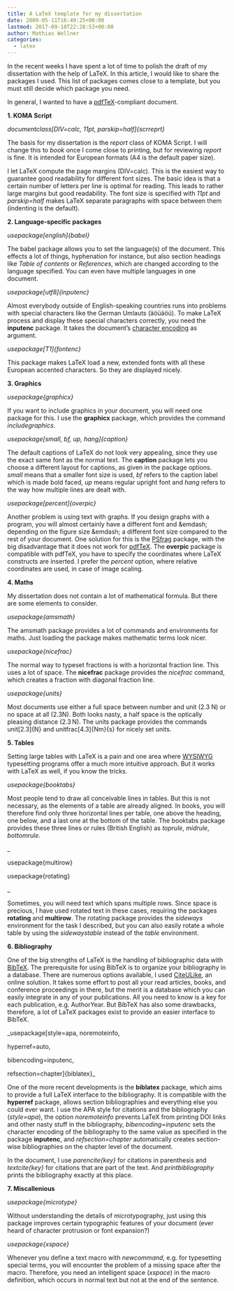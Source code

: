 ```yaml
---
title: A LaTeX template for my dissertation
date: 2009-05-11T16:49:25+00:00
lastmod: 2017-09-18T22:28:53+00:00
author: Mathias Wellner
categories:
  - latex
---
```

In the recent weeks I have spent a lot of time to polish the draft of my dissertation with the help of LaTeX. In this article, I would like to share the packages I used. This list of packages comes close to a template, but you must still decide which package you need.

In general, I wanted to have a [pdfTeX](http://de.wikipedia.org/wiki/PdfTeX)-compliant document.

**1. KOMA Script**

_documentclass[DIV=calc, 11pt, parskip=half]{scrreprt}_

The basis for my dissertation is the _report_ class of KOMA Script. I will change this to _book_ once I come close to printing, but for reviewing _report_ is fine. It is intended for European formats (A4 is the default paper size).

I let LaTeX compute the page margins (DIV=calc). This is the easiest way to guarantee good readability for different font sizes. The basic idea is that a certain number of letters per line is optimal for reading. This leads to rather large margins but good readability. The font size is specified with _11pt_ and _parskip=half_ makes LaTeX separate paragraphs with space between them (indenting is the default).

**2. Language-specific packages**

_usepackage[english]{babel}_ 

The babel package allows you to set the language(s) of the document. This effects a lot of things, hyphenation for instance, but also section headings like _Table of contents_ or _References_, which are changed according to the language specified. You can even have multiple languages in one document.

_usepackage[utf8]{inputenc}_ 

Almost everybody outside of English-speaking countries runs into problems with special characters like the German Umlauts (äöüäöü). To make LaTeX process and display these special characters correctly, you need the **inputenc** package. It takes the document&#8217;s [character encoding](http://en.wikipedia.org/wiki/Character_encoding) as argument.

_usepackage[T1]{fontenc}_ 

This package makes LaTeX load a new, extended fonts with all these European accented characters. So they are displayed nicely.

**3. Graphics**

_usepackage{graphicx}_

If you want to include graphics in your document, you will need one package for this. I use the **graphicx** package, which provides the command _includegraphics_.

_usepackage[small, bf, up, hang]{caption}_ 

The default captions of LaTeX do not look very appealing, since they use the exact same font as the normal text. The **caption** package lets you choose a different layout for captions, as given in the package options. _small_ means that a smaller font size is used, _bf_ refers to the caption label which is made bold faced, _up_ means regular upright font and _hang_ refers to the way how multiple lines are dealt with.

_usepackage[percent]{overpic}_

Another problem is using text with graphs. If you design graphs with a program, you will almost certainly have a different font and &emdash; depending on the figure size &emdash; a different font size compared to the rest of your document. One solution for this is the [PSfrag](http://en.wikipedia.org/wiki/PSfrag) package, with the big disadvantage that it does not work for [pdfTeX](http://de.wikipedia.org/wiki/PdfTeX). The **overpic** package is compatible with pdfTeX, you have to specify the coordinates where LaTeX constructs are inserted. I prefer the _percent_ option, where relative coordinates are used, in case of image scaling.

**4. Maths**

My dissertation does not contain a lot of mathematical formula. But there are some elements to consider.

_usepackage{amsmath}_

The amsmath package provides a lot of commands and environments for maths. Just loading the package makes mathematic terms look nicer.

_usepackage{nicefrac}_

The normal way to typeset fractions is with a horizontal fraction line. This uses a lot of space. The **nicefrac** package provides the _nicefrac_ command, which creates a fraction with diagonal fraction line.

_usepackage{units}_

Most documents use either a full space between number and unit (2.3 N) or no space at all (2.3N). Both looks nasty, a half space is the optically pleasing distance (2.3&thinsp;N). The units package provides the commands unit[2.3]{N} and unitfrac[4.3]{Nm}{s} for nicely set units.

**5. Tables**

Setting large tables with LaTeX is a pain and one area where [WYSIWYG](http://de.wikipedia.org/wiki/Wysiwyg) typesetting programs offer a much more intuitive approach. But it works with LaTeX as well, if you know the tricks.

_usepackage{booktabs}_

Most people tend to draw all conceivable lines in tables. But this is not necessary, as the elements of a table are already aligned. In books, you will therefore find only three horizontal lines per table, one above the heading, one below, and a last one at the bottom of the table. The booktabs package provides these three lines or rules (British English) as _toprule_, _midrule_, _bottomrule_.

_
  
usepackage{multirow}
  
usepackage{rotating}
  
_ 

Sometimes, you will need text which spans multiple rows. Since space is precious, I have used rotated text in these cases, requiring the packages **rotating** and **multirow**. The rotating package provides the _sideways_ environment for the task I described, but you can also easily rotate a whole table by using the _sidewaystable_ instead of the _table_ environment.

**6. Bibliography**

One of the big strengths of LaTeX is the handling of bibliographic data with [BibTeX](http://en.wikipedia.org/wiki/BibTeX). The prerequisite for using BibTeX is to organize your bibliography in a database. There are numerous options available, I used [CiteULike](http://www.citeulike.org), an online solution. It takes some effort to post all your read articles, books, and conference proceedings in there, but the merit is a database which you can easily integrate in any of your publications. All you need to know is a key for each publication, e.g. AuthorYear. But BibTeX has also some drawbacks, therefore, a lot of LaTeX packages exist to provide an easier interface to BibTeX.

_usepackage[style=apa, noremoteinfo,
    
hyperref=auto,
    
bibencoding=inputenc,
    
refsection=chapter]{biblatex}_

One of the more recent developments is the **biblatex** package, which aims to provide a full LaTeX interface to the bibliography. It is compatible with the **hyperref** package, allows section bibliographies and everything else you could ever want. I use the APA style for citations and the bibliography (_style=apa_), the option _noremoteinfo_ prevents LaTeX from printing DOI links and other nasty stuff in the bibliography, _bibencoding=inputenc_ sets the character encoding of the bibliography to the same value as specified in the package **inputenc**, and _refsection=chapter_ automatically creates section-wise bibliographies on the chapter level of the document.

In the document, I use _parencite{key}_ for citations in parenthesis and _textcite{key}_ for citations that are part of the text. And _printbibliography_ prints the bibliography exactly at this place.

**7. Miscallenious**

_usepackage{microtype}_

Without understanding the details of microtypography, just using this package improves certain typographic features of your document (ever heard of character protrusion or font expansion?)

_usepackage{xspace}_

Whenever you define a text macro with _newcommand_, e.g. for typesetting special terms, you will encounter the problem of a missing space after the macro. Therefore, you need an intelligent space (_xspace_) in the macro definition, which occurs in normal text but not at the end of the sentence.
